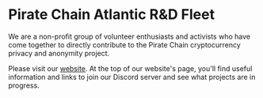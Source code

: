 # Pirate Chain Atlantic R&D Fleet

We are a non-profit group of volunteer enthusiasts and activists who have come together to directly contribute to the Pirate Chain cryptocurrency privacy and anonymity project.

Please visit our [website](https://atlanticfleet.github.io/atlanticFleet/). At the top of our website's page, you'll find useful information and links to join our Discord server and see what projects are in progress.
